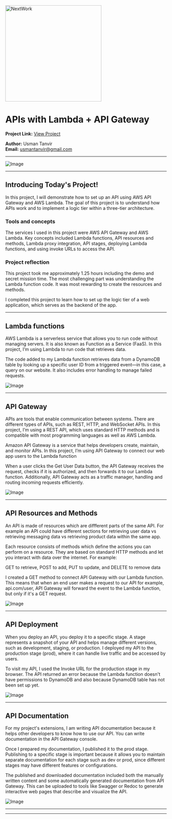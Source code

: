 <img src="https://cdn.prod.website-files.com/677c400686e724409a5a7409/6790ad949cf622dc8dcd9fe4_nextwork-logo-leather.svg" alt="NextWork" width="300" />

# APIs with Lambda + API Gateway

**Project Link:** [View Project](http://learn.nextwork.org/projects/aws-compute-api)

**Author:** Usman Tanvir  
**Email:** usmantanvir@gmail.com

---

![Image](http://learn.nextwork.org/restful_green_glamorous_manatee/uploads/aws-compute-api_c9d0e1f2)

---

## Introducing Today's Project!

In this project, I will demonstrate how to set up an API using AWS API Gateway and AWS Lambda. The goal of this project is to understand how APIs work and to implement a logic tier within a three-tier architecture.

### Tools and concepts

The services I used in this project were AWS API Gateway and AWS Lambda. Key concepts included Lambda functions, API resources and methods, Lambda proxy integration, API stages, deploying Lambda functions, and using invoke URLs to access the API.

### Project reflection

This project took me approximately 1.25 hours including the demo and secret mission time. The most challenging part was understanding the Lambda function code. It was most rewarding to create the resources and methods.

I completed this project to learn how to set up the logic tier of a web application, which serves as the backend of the app.

---

## Lambda functions

AWS Lambda is a serverless service that allows you to run code without managing servers. It is also known as Function as a Service (FaaS). In this project, I’m using Lambda to run code that retrieves data.

The code added to my Lambda function retrieves data from a DynamoDB table by looking up a specific user ID from a triggered event—in this case, a query on our website. It also includes error handling to manage failed requests.

![Image](http://learn.nextwork.org/restful_green_glamorous_manatee/uploads/aws-compute-api_a1b2c3d5)

---

## API Gateway

APIs are tools that enable communication between systems. There are different types of APIs, such as REST, HTTP, and WebSocket APIs. In this project, I’m using a REST API, which uses standard HTTP methods and is compatible with most programming languages as well as AWS Lambda.

Amazon API Gateway is a service that helps developers create, maintain, and monitor APIs. In this project, I’m using API Gateway to connect our web app users to the Lambda function

When a user clicks the Get User Data button, the API Gateway receives the request, checks if it is authorized, and then forwards it to our Lambda function. Additionally, API Gateway acts as a traffic manager, handling and routing incoming requests efficiently.

![Image](http://learn.nextwork.org/restful_green_glamorous_manatee/uploads/aws-compute-api_m3n4o5p6)

---

## API Resources and Methods

An API is made of resources which are diffferent parts of the same API. For example an API could have different sections for retrieving user data vs retrieving messaging data vs retrieving product data within the same app.

Each resource consists of methods which define the actions you can perform on a resource. They are based on standard HTTP methods and let you interact with data over the internet.
For example:

GET to retrieve,
POST to add,
PUT to update, and
DELETE to remove data

I created a GET method to connect API Gateway with our Lambda function. This means that when an end user makes a request to our API for example, api.com/user, API Gateway will forward the event to the Lambda function, but only if it's a GET request.

![Image](http://learn.nextwork.org/restful_green_glamorous_manatee/uploads/aws-compute-api_c9d0e1f2)

---

## API Deployment

When you deploy an API, you deploy it to a specific stage. A stage represents a snapshot of your API and helps manage different versions, such as development, staging, or production. I deployed my API to the production stage (prod), where it can handle live traffic and be accessed by users.

To visit my API, I used the Invoke URL for the production stage in my browser. The API returned an error because the Lambda function doesn't have permissions to DynamoDB and also because DynamoDB table has not been set up yet.

![Image](http://learn.nextwork.org/restful_green_glamorous_manatee/uploads/aws-compute-api_3ethryj2)

---

## API Documentation

For my project's extensions, I am writing API documentation because it helps other developers to know how to use our API. You can write documentation in the API Gateway console.

Once I prepared my documentation, I published it to the prod stage. Publishing to a specific stage is important because it allows you to maintain separate documentation for each stage such as dev or prod, since different stages may have different features or configurations.

The published and downloaded documentation included both the manually written content and some automatically generated documentation from API Gateway. This can be uploaded to tools like Swagger or Redoc to generate interactive web pages that describe and visualize the API.

![Image](http://learn.nextwork.org/restful_green_glamorous_manatee/uploads/aws-compute-api_z9a0b1c2)

---

---
